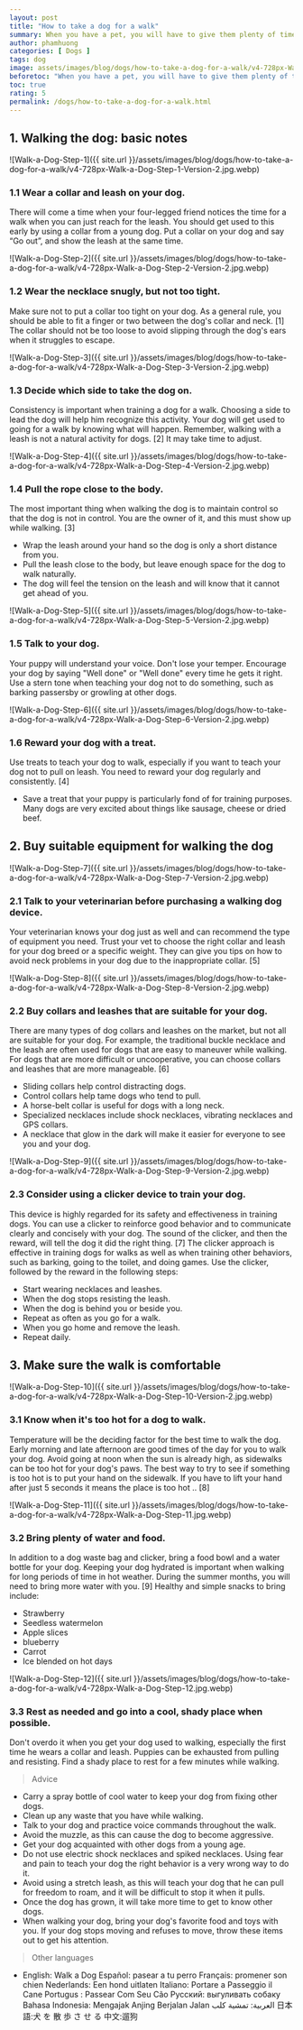 ```yaml
---
layout: post
title: "How to take a dog for a walk"
summary: When you have a pet, you will have to give them plenty of time, love and patience. Pets take a lot of care and responsibility, especially in training or learning to walk the dog. There are many things to consider, from buying the right necklace and leash to making requests and rewarding your dog for doing it well. This will take time, but soon you will know what to do for you and your dog to have a great experience with walking.
author: phamhuong
categories: [ Dogs ]
tags: dog
image: assets/images/blog/dogs/how-to-take-a-dog-for-a-walk/v4-728px-Walk-a-Dog-Step-2-Version-2.jpg.webp
beforetoc: "When you have a pet, you will have to give them plenty of time, love and patience. Pets take a lot of care and responsibility, especially in training or learning to walk the dog. There are many things to consider, from buying the right necklace and leash to making requests and rewarding your dog for doing it well. This will take time, but soon you will know what to do for you and your dog to have a great experience with walking."
toc: true
rating: 5
permalink: /dogs/how-to-take-a-dog-for-a-walk.html
---
```



## 1. Walking the dog: basic notes

![Walk-a-Dog-Step-1]({{ site.url }}/assets/images/blog/dogs/how-to-take-a-dog-for-a-walk/v4-728px-Walk-a-Dog-Step-1-Version-2.jpg.webp)

### 1.1 Wear a collar and leash on your dog. 

There will come a time when your four-legged friend notices the time for a walk when you can just reach for the leash. You should get used to this early by using a collar from a young dog. Put a collar on your dog and say “Go out”, and show the leash at the same time.

![Walk-a-Dog-Step-2]({{ site.url }}/assets/images/blog/dogs/how-to-take-a-dog-for-a-walk/v4-728px-Walk-a-Dog-Step-2-Version-2.jpg.webp)

### 1.2 Wear the necklace snugly, but not too tight. 

Make sure not to put a collar too tight on your dog. As a general rule, you should be able to fit a finger or two between the dog's collar and neck. [1] The collar should not be too loose to avoid slipping through the dog's ears when it struggles to escape.

![Walk-a-Dog-Step-3]({{ site.url }}/assets/images/blog/dogs/how-to-take-a-dog-for-a-walk/v4-728px-Walk-a-Dog-Step-3-Version-2.jpg.webp)

### 1.3 Decide which side to take the dog on. 

Consistency is important when training a dog for a walk. Choosing a side to lead the dog will help him recognize this activity. Your dog will get used to going for a walk by knowing what will happen. Remember, walking with a leash is not a natural activity for dogs. [2] It may take time to adjust.

![Walk-a-Dog-Step-4]({{ site.url }}/assets/images/blog/dogs/how-to-take-a-dog-for-a-walk/v4-728px-Walk-a-Dog-Step-4-Version-2.jpg.webp)

### 1.4 Pull the rope close to the body. 

The most important thing when walking the dog is to maintain control so that the dog is not in control. You are the owner of it, and this must show up while walking. [3]
- Wrap the leash around your hand so the dog is only a short distance from you.
- Pull the leash close to the body, but leave enough space for the dog to walk naturally.
- The dog will feel the tension on the leash and will know that it cannot get ahead of you.

![Walk-a-Dog-Step-5]({{ site.url }}/assets/images/blog/dogs/how-to-take-a-dog-for-a-walk/v4-728px-Walk-a-Dog-Step-5-Version-2.jpg.webp)

### 1.5 Talk to your dog. 

Your puppy will understand your voice. Don't lose your temper. Encourage your dog by saying "Well done" or "Well done" every time he gets it right. Use a stern tone when teaching your dog not to do something, such as barking passersby or growling at other dogs.

![Walk-a-Dog-Step-6]({{ site.url }}/assets/images/blog/dogs/how-to-take-a-dog-for-a-walk/v4-728px-Walk-a-Dog-Step-6-Version-2.jpg.webp)

### 1.6 Reward your dog with a treat. 

Use treats to teach your dog to walk, especially if you want to teach your dog not to pull on leash. You need to reward your dog regularly and consistently. [4]
- Save a treat that your puppy is particularly fond of for training purposes. Many dogs are very excited about things like sausage, cheese or dried beef.

## 2. Buy suitable equipment for walking the dog

![Walk-a-Dog-Step-7]({{ site.url }}/assets/images/blog/dogs/how-to-take-a-dog-for-a-walk/v4-728px-Walk-a-Dog-Step-7-Version-2.jpg.webp)

### 2.1 Talk to your veterinarian before purchasing a walking dog device. 

Your veterinarian knows your dog just as well and can recommend the type of equipment you need. Trust your vet to choose the right collar and leash for your dog breed or a specific weight. They can give you tips on how to avoid neck problems in your dog due to the inappropriate collar. [5]

![Walk-a-Dog-Step-8]({{ site.url }}/assets/images/blog/dogs/how-to-take-a-dog-for-a-walk/v4-728px-Walk-a-Dog-Step-8-Version-2.jpg.webp)

### 2.2 Buy collars and leashes that are suitable for your dog. 

There are many types of dog collars and leashes on the market, but not all are suitable for your dog. For example, the traditional buckle necklace and the leash are often used for dogs that are easy to maneuver while walking. For dogs that are more difficult or uncooperative, you can choose collars and leashes that are more manageable. [6]
- Sliding collars help control distracting dogs.
- Control collars help tame dogs who tend to pull.
- A horse-belt collar is useful for dogs with a long neck.
- Specialized necklaces include shock necklaces, vibrating necklaces and GPS collars.
- A necklace that glow in the dark will make it easier for everyone to see you and your dog.

![Walk-a-Dog-Step-9]({{ site.url }}/assets/images/blog/dogs/how-to-take-a-dog-for-a-walk/v4-728px-Walk-a-Dog-Step-9-Version-2.jpg.webp)

### 2.3 Consider using a clicker device to train your dog. 

This device is highly regarded for its safety and effectiveness in training dogs. You can use a clicker to reinforce good behavior and to communicate clearly and concisely with your dog. The sound of the clicker, and then the reward, will tell the dog it did the right thing. [7] The clicker approach is effective in training dogs for walks as well as when training other behaviors, such as barking, going to the toilet, and doing games. Use the clicker, followed by the reward in the following steps:
- Start wearing necklaces and leashes.
- When the dog stops resisting the leash.
- When the dog is behind you or beside you.
- Repeat as often as you go for a walk.
- When you go home and remove the leash.
- Repeat daily.

## 3. Make sure the walk is comfortable

![Walk-a-Dog-Step-10]({{ site.url }}/assets/images/blog/dogs/how-to-take-a-dog-for-a-walk/v4-728px-Walk-a-Dog-Step-10-Version-2.jpg.webp)

### 3.1 Know when it's too hot for a dog to walk. 

Temperature will be the deciding factor for the best time to walk the dog. Early morning and late afternoon are good times of the day for you to walk your dog. Avoid going at noon when the sun is already high, as sidewalks can be too hot for your dog's paws. The best way to try to see if something is too hot is to put your hand on the sidewalk. If you have to lift your hand after just 5 seconds it means the place is too hot .. [8]

![Walk-a-Dog-Step-11]({{ site.url }}/assets/images/blog/dogs/how-to-take-a-dog-for-a-walk/v4-728px-Walk-a-Dog-Step-11.jpg.webp)

### 3.2 Bring plenty of water and food. 

In addition to a dog waste bag and clicker, bring a food bowl and a water bottle for your dog. Keeping your dog hydrated is important when walking for long periods of time in hot weather. During the summer months, you will need to bring more water with you. [9] Healthy and simple snacks to bring include:
- Strawberry
- Seedless watermelon
- Apple slices
- blueberry
- Carrot
- Ice blended on hot days

![Walk-a-Dog-Step-12]({{ site.url }}/assets/images/blog/dogs/how-to-take-a-dog-for-a-walk/v4-728px-Walk-a-Dog-Step-12.jpg.webp)

### 3.3 Rest as needed and go into a cool, shady place when possible. 

Don't overdo it when you get your dog used to walking, especially the first time he wears a collar and leash. Puppies can be exhausted from pulling and resisting. Find a shady place to rest for a few minutes while walking.
> Advice
- Carry a spray bottle of cool water to keep your dog from fixing other dogs.
- Clean up any waste that you have while walking.
- Talk to your dog and practice voice commands throughout the walk.
- Avoid the muzzle, as this can cause the dog to become aggressive.
- Get your dog acquainted with other dogs from a young age.
- Do not use electric shock necklaces and spiked necklaces. Using fear and pain to teach your dog the right behavior is a very wrong way to do it.
- Avoid using a stretch leash, as this will teach your dog that he can pull for freedom to roam, and it will be difficult to stop it when it pulls.
- Once the dog has grown, it will take more time to get to know other dogs.
- When walking your dog, bring your dog's favorite food and toys with you. If your dog stops moving and refuses to move, throw these items out to get his attention.

> Other languages
- English: Walk a Dog Español: pasear a tu perro Français: promener son chien Nederlands: Een hond uitlaten Italiano: Portare a Passeggio il Cane Portugus : Passear Com Seu Cão Русский: выгуливать собаку Bahasa Indonesia: Mengajak Anjing Berjalan Jalan العربية: تمشية كلب 日本語:犬 を 散 歩 さ せ る 中文:遛狗
